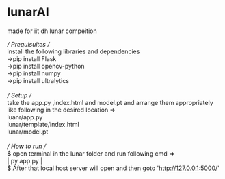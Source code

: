 # lunarAI
made for iit dh lunar compeition

*/ Prequisuites /*  </br>
install the following libraries and dependencies </br>
->pip install Flask  </br>
->pip install opencv-python  </br>
->pip install numpy  </br>
->pip install ultralytics  </br>
</br>
*/ Setup /*  </br>
take the app.py ,index.html and model.pt and arrange them appropriately like following in the desired location =>  </br>
luanr/app.py  </br>
lunar/template/index.html  </br>
lunar/model.pt  </br>
  </br>
*/ How to run /*  </br>
$ open terminal in the lunar folder and run following cmd =>  </br>
  |  py app.py  |  </br>
$ After that local host server will open and then goto 'http://127.0.0.1:5000/'  </br>


       

